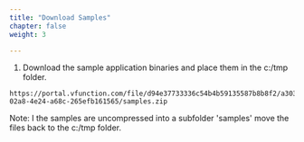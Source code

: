 ```yaml
---
title: "Download Samples"
chapter: false
weight: 3

---
```


1)	Download the sample application binaries and place them in the c:/tmp folder. 

```
https://portal.vfunction.com/file/d94e37733336c54b4b59135587b8b8f2/a3039841-02a8-4e24-a68c-265efb161565/samples.zip
```

Note: I the samples are uncompressed into a subfolder 'samples' move the files back to the c:/tmp folder.